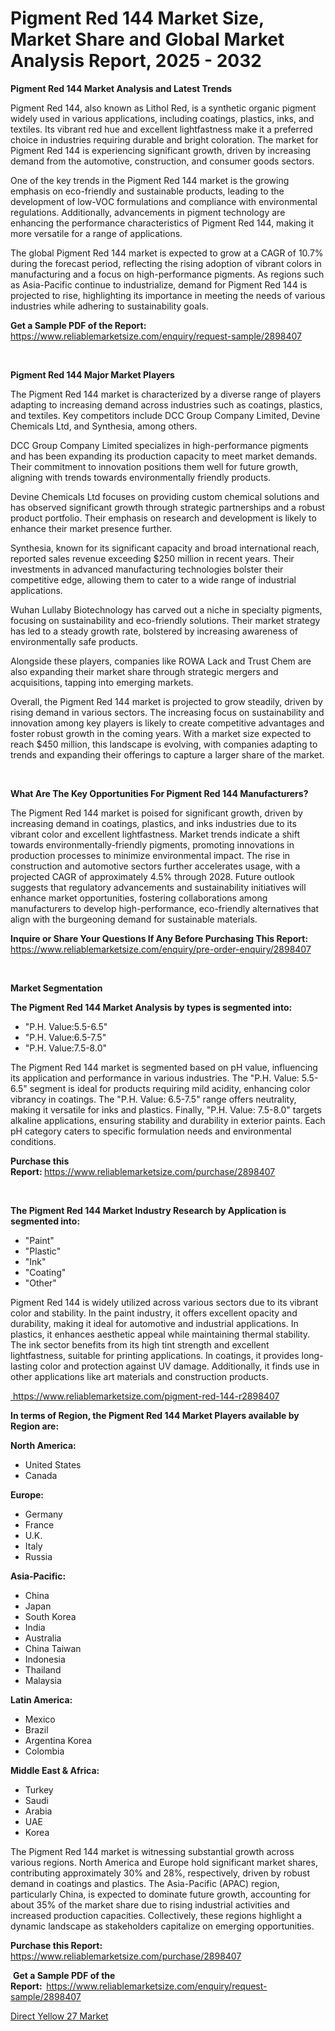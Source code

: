 <p><h1>Pigment Red 144 Market Size, Market Share and Global Market Analysis Report, 2025 - 2032</h1></p><p><strong>Pigment Red 144 Market Analysis and Latest Trends</strong></p>
<p><p>Pigment Red 144, also known as Lithol Red, is a synthetic organic pigment widely used in various applications, including coatings, plastics, inks, and textiles. Its vibrant red hue and excellent lightfastness make it a preferred choice in industries requiring durable and bright coloration. The market for Pigment Red 144 is experiencing significant growth, driven by increasing demand from the automotive, construction, and consumer goods sectors.</p><p>One of the key trends in the Pigment Red 144 market is the growing emphasis on eco-friendly and sustainable products, leading to the development of low-VOC formulations and compliance with environmental regulations. Additionally, advancements in pigment technology are enhancing the performance characteristics of Pigment Red 144, making it more versatile for a range of applications.</p><p>The global Pigment Red 144 market is expected to grow at a CAGR of 10.7% during the forecast period, reflecting the rising adoption of vibrant colors in manufacturing and a focus on high-performance pigments. As regions such as Asia-Pacific continue to industrialize, demand for Pigment Red 144 is projected to rise, highlighting its importance in meeting the needs of various industries while adhering to sustainability goals.</p></p>
<p><strong>Get a Sample PDF of the Report:&nbsp;</strong> <a href="https://www.reliablemarketsize.com/enquiry/request-sample/2898407?utm_campaign=3172&utm_medium=2&utm_source=Github&utm_content=ia&utm_term=15032025&utm_id=pigment-red-144">https://www.reliablemarketsize.com/enquiry/request-sample/2898407</a></p>
<p>&nbsp;</p>
<p><strong>Pigment Red 144 Major Market Players</strong></p>
<p><p>The Pigment Red 144 market is characterized by a diverse range of players adapting to increasing demand across industries such as coatings, plastics, and textiles. Key competitors include DCC Group Company Limited, Devine Chemicals Ltd, and Synthesia, among others. </p><p>DCC Group Company Limited specializes in high-performance pigments and has been expanding its production capacity to meet market demands. Their commitment to innovation positions them well for future growth, aligning with trends towards environmentally friendly products.</p><p>Devine Chemicals Ltd focuses on providing custom chemical solutions and has observed significant growth through strategic partnerships and a robust product portfolio. Their emphasis on research and development is likely to enhance their market presence further.</p><p>Synthesia, known for its significant capacity and broad international reach, reported sales revenue exceeding $250 million in recent years. Their investments in advanced manufacturing technologies bolster their competitive edge, allowing them to cater to a wide range of industrial applications.</p><p>Wuhan Lullaby Biotechnology has carved out a niche in specialty pigments, focusing on sustainability and eco-friendly solutions. Their market strategy has led to a steady growth rate, bolstered by increasing awareness of environmentally safe products.</p><p>Alongside these players, companies like ROWA Lack and Trust Chem are also expanding their market share through strategic mergers and acquisitions, tapping into emerging markets.</p><p>Overall, the Pigment Red 144 market is projected to grow steadily, driven by rising demand in various sectors. The increasing focus on sustainability and innovation among key players is likely to create competitive advantages and foster robust growth in the coming years. With a market size expected to reach $450 million, this landscape is evolving, with companies adapting to trends and expanding their offerings to capture a larger share of the market.</p></p>
<p>&nbsp;</p>
<p><strong>What Are The Key Opportunities For Pigment Red 144 Manufacturers?</strong></p>
<p><p>The Pigment Red 144 market is poised for significant growth, driven by increasing demand in coatings, plastics, and inks industries due to its vibrant color and excellent lightfastness. Market trends indicate a shift towards environmentally-friendly pigments, promoting innovations in production processes to minimize environmental impact. The rise in construction and automotive sectors further accelerates usage, with a projected CAGR of approximately 4.5% through 2028. Future outlook suggests that regulatory advancements and sustainability initiatives will enhance market opportunities, fostering collaborations among manufacturers to develop high-performance, eco-friendly alternatives that align with the burgeoning demand for sustainable materials.</p></p>
<p><strong>Inquire or Share Your Questions If Any Before Purchasing This Report:</strong> <a href="https://www.reliablemarketsize.com/enquiry/pre-order-enquiry/2898407?utm_campaign=3172&utm_medium=2&utm_source=Github&utm_content=ia&utm_term=15032025&utm_id=pigment-red-144">https://www.reliablemarketsize.com/enquiry/pre-order-enquiry/2898407</a></p>
<p>&nbsp;</p>
<p><strong>Market Segmentation</strong></p>
<p><strong>The Pigment Red 144 Market Analysis by types is segmented into:</strong></p>
<p><ul><li>"P.H. Value:5.5-6.5"</li><li>"P.H. Value:6.5-7.5"</li><li>"P.H. Value:7.5-8.0"</li></ul></p>
<p><p>The Pigment Red 144 market is segmented based on pH value, influencing its application and performance in various industries. The "P.H. Value: 5.5-6.5" segment is ideal for products requiring mild acidity, enhancing color vibrancy in coatings. The "P.H. Value: 6.5-7.5" range offers neutrality, making it versatile for inks and plastics. Finally, "P.H. Value: 7.5-8.0" targets alkaline applications, ensuring stability and durability in exterior paints. Each pH category caters to specific formulation needs and environmental conditions.</p></p>
<p><strong>Purchase this Report:&nbsp;</strong><a href="https://www.reliablemarketsize.com/purchase/2898407?utm_campaign=3172&utm_medium=2&utm_source=Github&utm_content=ia&utm_term=15032025&utm_id=pigment-red-144">https://www.reliablemarketsize.com/purchase/2898407</a></p>
<p>&nbsp;</p>
<p><strong>The Pigment Red 144 Market Industry Research by Application is segmented into:</strong></p>
<p><ul><li>"Paint"</li><li>"Plastic"</li><li>"Ink"</li><li>"Coating"</li><li>"Other"</li></ul></p>
<p><p>Pigment Red 144 is widely utilized across various sectors due to its vibrant color and stability. In the paint industry, it offers excellent opacity and durability, making it ideal for automotive and industrial applications. In plastics, it enhances aesthetic appeal while maintaining thermal stability. The ink sector benefits from its high tint strength and excellent lightfastness, suitable for printing applications. In coatings, it provides long-lasting color and protection against UV damage. Additionally, it finds use in other applications like art materials and construction products.</p></p>
<p><a href="https://www.reliablemarketsize.com/pigment-red-144-r2898407?utm_campaign=3172&utm_medium=2&utm_source=Github&utm_content=ia&utm_term=15032025&utm_id=pigment-red-144">&nbsp;https://www.reliablemarketsize.com/pigment-red-144-r2898407</a></p>
<p><strong>In terms of Region, the Pigment Red 144 Market Players available by Region are:</strong></p>
<p>
    <p> <strong> North America: </strong>
        <ul>
            <li>United States</li>
            <li>Canada</li>
        </ul>
        </p> 
    <p> <strong> Europe: </strong>
        <ul>
            <li>Germany</li>
            <li>France</li>
            <li>U.K.</li>
            <li>Italy</li>
            <li>Russia</li>
        </ul>
        </p> 
    <p> <strong> Asia-Pacific: </strong>
        <ul>
            <li>China</li>
            <li>Japan</li>
            <li>South Korea</li>
            <li>India</li>
            <li>Australia</li>
            <li>China Taiwan</li>
            <li>Indonesia</li>
            <li>Thailand</li>
            <li>Malaysia</li>
        </ul>
        </p> 
    <p> <strong> Latin America: </strong>
        <ul>
            <li>Mexico</li>
            <li>Brazil</li>
            <li>Argentina Korea</li>
            <li>Colombia</li>
        </ul>
        </p> 
    <p> <strong> Middle East & Africa: </strong>
        <ul>
            <li>Turkey</li>
            <li>Saudi</li>
            <li>Arabia</li>
            <li>UAE</li>
            <li>Korea</li>
        </ul>
    </p>
    </p>
<p><p>The Pigment Red 144 market is witnessing substantial growth across various regions. North America and Europe hold significant market shares, contributing approximately 30% and 28%, respectively, driven by robust demand in coatings and plastics. The Asia-Pacific (APAC) region, particularly China, is expected to dominate future growth, accounting for about 35% of the market share due to rising industrial activities and increased production capacities. Collectively, these regions highlight a dynamic landscape as stakeholders capitalize on emerging opportunities.</p></p>
<p><strong>Purchase this Report: </strong><a href="https://www.reliablemarketsize.com/purchase/2898407?utm_campaign=3172&utm_medium=2&utm_source=Github&utm_content=ia&utm_term=15032025&utm_id=pigment-red-144">https://www.reliablemarketsize.com/purchase/2898407</a></p>
<p>&nbsp;<strong>Get a Sample PDF of the Report:&nbsp;&nbsp;</strong><a href="https://www.reliablemarketsize.com/enquiry/request-sample/2898407?utm_campaign=3172&utm_medium=2&utm_source=Github&utm_content=ia&utm_term=15032025&utm_id=pigment-red-144">https://www.reliablemarketsize.com/enquiry/request-sample/2898407</a></p>
<p><strong></strong></p>
<p><p><a href="https://github.com/wakerizaak8g/Market-Research-Report-List-1/blob/main/direct-yellow-27-market.md?utm_campaign=3172&utm_medium=2&utm_source=Github&utm_content=ia&utm_term=15032025&utm_id=pigment-red-144">Direct Yellow 27 Market</a></p></p>